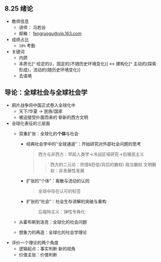 ## 8.25 绪论
- 教师信息
	- 讲师： 冯若谷
	- 邮箱： fengruogu@vip.163.com
- 成绩占比
	- `10%` 考勤
- 关键词
	- 内顾
	- 本质化[^ 给定的()，固定的(不随历史环境变化)] <-> 建构化[^ 主动的(探索形成)，流动的(随历史环境变化)]
	- 去语境

## 导论：全球社会与全球社会学
- 鸦片战争将中国正式卷入全球化中
	- 天下/华夏 -> 民族/国家
	- 被迫接受扑面而来的 崭新的西方文明
- 全球化表征的三层面
	- 双重扩张：全球化的**个体**与社会·
		- 经典社会学中的‘‘全球通道’’：开始研究对外部社会问题的思考
			> 西方与非西方：早起人类学->冷战区域研究->后殖民主义
			> > 西方的二元论：热情&贬低(背后的霸权)
			> > 政治霸权
			> > 文明霸权：非发展性发展
			
		- 扩张的“个体”：离散与流动的认同
			
			> 全球中存在认可的标签
			
		- 扩张的“社会”：社会生存讲解的突破与重构
			
			> 后福特主义：弹性专殊化·
		
	- 从霍布斯到洛克：全球化的社会问题
	- 想象力的再造：全球化的社会学理论
- 评价一个理论的两个角度
	- 逻辑起点：事实判断 新的视角
	- 价值主张：价值判断 